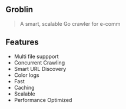## Groblin
> A smart, scalable Go crawler for e-comm

## Features
- Multi file suppport
- Concurrent Crawling
- Smart URL Discovery
- Color logs
- Fast
- Caching
- Scalable
- Performance Optimized